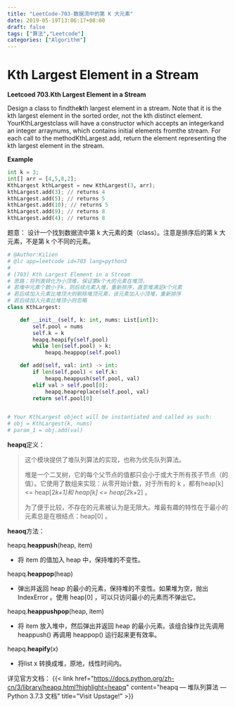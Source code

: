 ```yaml
---
title: "LeetCode-703-数据流中的第 K 大元素"
date: 2019-05-19T13:06:17+08:00
draft: false
tags: ["算法","Leetcode"]
categories: ["Algorithm"]
---
```


# Kth Largest Element in a Stream
**Leetcoed 703.Kth Largest Element in a Stream**

Design a class to findthe**k**th largest element in a stream. Note that it is the kth largest element in the sorted order, not the kth distinct element.
YourKthLargestclass will have a constructor which accepts an integerkand an integer arraynums, which contains initial elements fromthe stream. For each call to the methodKthLargest.add, return the element representing the kth largest element in the stream.

**Example**
```python
int k = 3;
int[] arr = [4,5,8,2];
KthLargest kthLargest = new KthLargest(3, arr);
kthLargest.add(3); // returns 4
kthLargest.add(5); // returns 5
kthLargest.add(10); // returns 5
kthLargest.add(9); // returns 8
kthLargest.add(4); // returns 8
```

题意：
设计一个找到数据流中第 k 大元素的类（class）。注意是排序后的第 k 大元素，不是第 k 个不同的元素。

```Python
# @Author:Kilien
# @lc app=leetcode id=703 lang=python3
#
# [703] Kth Largest Element in a Stream
# 思路：将列表转化为小顶堆，保证第k个大的元素在堆顶，
# 若堆中元素个数小于k，则后续元素入堆，重新排序，直至堆满足k个元素
# 若后续加入元素比堆顶大则剔除堆顶元素，该元素加入小顶堆，重新排序
# 若后续加入元素比堆顶小则忽略
class KthLargest:

    def __init__(self, k: int, nums: List[int]):
        self.pool = nums
        self.k = k
        heapq.heapify(self.pool)
        while len(self.pool) > k:
            heapq.heappop(self.pool)

    def add(self, val: int) -> int:
        if len(self.pool) < self.k:
            heapq.heappush(self.pool, val)
        elif val > self.pool[0]:
            heapq.heapreplace(self.pool, val)
        return self.pool[0]


# Your KthLargest object will be instantiated and called as such:
# obj = KthLargest(k, nums)
# param_1 = obj.add(val)
```

**heapq**定义：
> 这个模块提供了堆队列算法的实现，也称为优先队列算法。
> 
> 堆是一个二叉树，它的每个父节点的值都只会小于或大于所有孩子节点（的值）。它使用了数组来实现：从零开始计数，对于所有的 k ，都有heap[k] <= heap[2*k+1]和 heap[k] <= heap[2*k+2] 。
> 
> 为了便于比较，不存在的元素被认为是无限大。堆最有趣的特性在于最小的元素总是在根结点：heap[0] 。


**heaoq**方法：

heapq.**heappush**(heap, item)
* 将 item 的值加入 heap 中，保持堆的不变性。

heapq.**heappop**(heap)
* 弹出并返回 heap 的最小的元素，保持堆的不变性。如果堆为空，抛出 IndexError 。使用 heap[0] ，可以只访问最小的元素而不弹出它。

heapq.**heappushpop**(heap, item)
* 将 item 放入堆中，然后弹出并返回 heap 的最小元素。该组合操作比先调用  heappush() 再调用 heappop() 运行起来更有效率。

heapq.**heapify**(x)
* 将list x 转换成堆，原地，线性时间内。

详见官方文档：
{{< link href="https://docs.python.org/zh-cn/3/library/heapq.html?highlight=heapq" content="heapq — 堆队列算法 — Python 3.7.3 文档" title="Visit Upstage!" >}}



